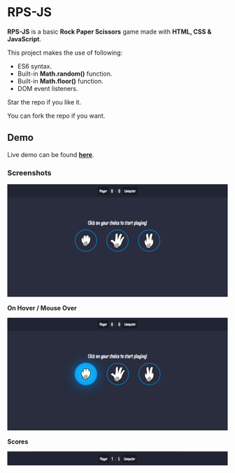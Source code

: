 # RPS-JS

**RPS-JS** is a basic **Rock Paper Scissors** game made with **HTML, CSS & JavaScript**.

This project makes the use of following:

- ES6 syntax.
- Built-in **Math.random()** function.
- Built-in **Math.floor()** function.
- DOM event listeners.

Star the repo if you like it.

You can fork the repo if you want.

## Demo

Live demo can be found [**here**](https://rps-js-app.netlify.app/).

### Screenshots

<img src="./src/scrnsht1.png">

**On Hover / Mouse Over**

<img src="./src/hover.png">

**Scores**

<img src="./src/scores.png">
